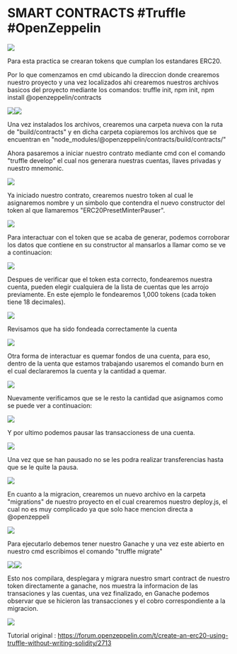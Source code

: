 # SMART CONTRACTS #Truffle #OpenZeppelin 

![](img/token.png)

Para esta practica se crearan tokens que cumplan los estandares ERC20. 

Por lo que comenzamos en cmd ubicando la direccion donde crearemos nuestro proyecto y una vez localizados ahi crearemos nuestros archivos basicos del proyecto mediante los comandos: truffle init, npm init, npm install @openzeppelin/contracts

![](img/tokenerc20_00.png)![](img/tokenerc20_01.png)

Una vez instalados los archivos, crearemos una carpeta nueva con la ruta de "build/contracts" y en dicha carpeta copiaremos los archivos que se encuentran en "node_modules/@openzeppelin/contracts/build/contracts/"

Ahora pasaremos a iniciar nuestro contrato mediante cmd con el comando "truffle develop" el cual nos generara nuestras cuentas, llaves privadas y nuestro mnemonic.

![](img/tokenerc20_02.png)

Ya iniciado nuestro contrato, crearemos nuestro token al cual le asignaremos nombre y un simbolo que contendra el nuevo constructor del token al que llamaremos "ERC20PresetMinterPauser".

![](img/tokenerc20_03.png)

Para interactuar con el token que se acaba de generar, podemos corroborar los datos que contiene en su constructor al mansarlos a llamar como se ve a continuacion:

![](img/tokenerc20_04.png)

Despues de verificar que el token esta correcto, fondearemos nuestra cuenta, pueden elegir cualquiera de la lista de cuentas que les arrojo previamente. En este ejemplo le fondearemos 1,000 tokens (cada token tiene 18 decimales).

![](img/tokenerc20_05.png)

Revisamos que ha sido fondeada correctamente la cuenta

![](img/tokenerc20_06.png)

Otra forma de interactuar es quemar fondos de una cuenta, para eso, dentro de la uenta que estamos trabajando usaremos el comando burn en el cual declararemos la cuenta y la cantidad a quemar.

![](img/tokenerc20_07.png)

Nuevamente verificamos que se le resto la cantidad que asignamos como se puede ver a continuacion:

![](img/tokenerc20_08.png)

Y por ultimo podemos pausar las transaccioness de una cuenta.

![](img/tokenerc20_09.png)

Una vez que se han pausado no se les podra realizar transferencias hasta que se le quite la pausa.

![](img/tokenerc20_10.png)

En cuanto a la migracion, crearemos un nuevo archivo en la carpeta "migrations" de nuestro proyecto en el cual crearemos nuestro deploy.js, el cual no es muy complicado ya que solo hace mencion directa a @openzeppeli

![](img/tokenerc20_11.png)

Para ejecutarlo debemos tener nuestro Ganache y una vez este abierto en nuestro cmd escribimos el comando "truffle migrate"

![](img/tokenerc20_12.png)![](img/tokenerc20_13.png)

Esto nos compilara, desplegara y migrara nuestro smart contract de nuestro token directamente a ganache, nos muestra la informacion de las transaciones y las cuentas, una vez finalizado, en Ganache podemos observar que se hicieron las transacciones y el cobro correspondiente a la migracion.

![](img/tokenerc20_14.png)

Tutorial original : https://forum.openzeppelin.com/t/create-an-erc20-using-truffle-without-writing-solidity/2713